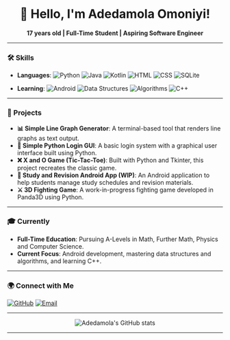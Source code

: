 <h1 align="center">👋 Hello, I'm Adedamola Omoniyi!</h1>
<p align="center">
  <b>17 years old | Full-Time Student | Aspiring Software Engineer</b><br>
</p>

---

### 🛠️ Skills

- **Languages**: 
  ![Python](https://img.shields.io/badge/Python-grey?style=for-the-badge&logo=python&logoColor=white)
  ![Java](https://img.shields.io/badge/Java-grey?style=for-the-badge&logo=java&logoColor=white)
  ![Kotlin](https://img.shields.io/badge/Kotlin-grey?style=for-the-badge&logo=kotlin&logoColor=white)
  ![HTML](https://img.shields.io/badge/HTML5-grey?style=for-the-badge&logo=html5&logoColor=white)
  ![CSS](https://img.shields.io/badge/CSS3-grey?style=for-the-badge&logo=css3&logoColor=white)
  ![SQLite](https://img.shields.io/badge/SQLite-grey?style=for-the-badge&logo=sqlite&logoColor=white)

- **Learning**: 
  ![Android](https://img.shields.io/badge/Android-green?style=for-the-badge&logo=android&logoColor=white)
  ![Data Structures](https://img.shields.io/badge/Data_Structures-green?style=for-the-badge)
  ![Algorithms](https://img.shields.io/badge/Algorithms-green?style=for-the-badge)
  ![C++](https://img.shields.io/badge/C++-green?style=for-the-badge&logo=cplusplus&logoColor=white)

---

### 🚀 Projects

- **📊 Simple Line Graph Generator**: A terminal-based tool that renders line graphs as text output.
- **🔑 Simple Python Login GUI**: A basic login system with a graphical user interface built using Python.
- **❌ X and O Game (Tic-Tac-Toe)**: Built with Python and Tkinter, this project recreates the classic game.
- **📱 Study and Revision Android App (WIP)**: An Android application to help students manage study schedules and revision materials.
- **⚔️ 3D Fighting Game**: A work-in-progress fighting game developed in Panda3D using Python.

---

### 🎓 Currently
- **Full-Time Education**: Pursuing A-Levels in Math, Further Math, Physics and Computer Science.
- **Current Focus**: Android development, mastering data structures and algorithms, and learning C++.

---

### 🌍 Connect with Me
[![GitHub](https://img.shields.io/badge/GitHub-black?style=for-the-badge&logo=github)](https://github.com/Damola-Omoniyi)
[![Email](https://img.shields.io/badge/Gmail-green?style=for-the-badge&logo=Gmail&logoColor=white)](https://www.adedamolaomoniyi@gmail.com)

---

<p align="center">
  <img src="https://github-readme-stats.vercel.app/api?username=AdedamolaOmoniyi&show_icons=true&theme=graywhite" alt="Adedamola's GitHub stats">
</p>

---

